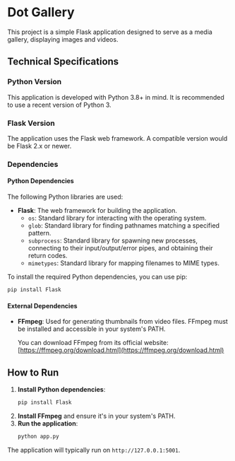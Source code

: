 # Dot Gallery

This project is a simple Flask application designed to serve as a media gallery, displaying images and videos.

## Technical Specifications

### Python Version

This application is developed with Python 3.8+ in mind. It is recommended to use a recent version of Python 3.

### Flask Version

The application uses the Flask web framework. A compatible version would be Flask 2.x or newer.

### Dependencies

#### Python Dependencies

The following Python libraries are used:

*   **Flask**: The web framework for building the application.
    *   `os`: Standard library for interacting with the operating system.
    *   `glob`: Standard library for finding pathnames matching a specified pattern.
    *   `subprocess`: Standard library for spawning new processes, connecting to their input/output/error pipes, and obtaining their return codes.
    *   `mimetypes`: Standard library for mapping filenames to MIME types.

To install the required Python dependencies, you can use pip:

```bash
pip install Flask
```

#### External Dependencies

*   **FFmpeg**: Used for generating thumbnails from video files. FFmpeg must be installed and accessible in your system's PATH.

    You can download FFmpeg from its official website: [https://ffmpeg.org/download.html](https://ffmpeg.org/download.html)

## How to Run

1.  **Install Python dependencies**:
    ```bash
    pip install Flask
    ```
2.  **Install FFmpeg** and ensure it's in your system's PATH.
3.  **Run the application**:
    ```bash
    python app.py
    ```

The application will typically run on `http://127.0.0.1:5001`.
